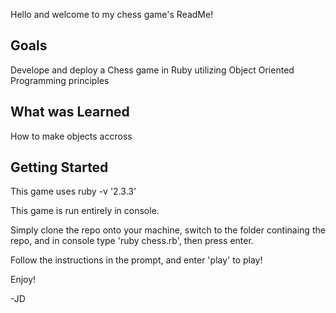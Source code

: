 Hello and welcome to my chess game's ReadMe!

Goals
-----
Develope and deploy a Chess game in Ruby utilizing Object Oriented Programming principles

What was Learned
----------------
How to make objects accross

Getting Started
---------------
This game uses ruby -v '2.3.3'

This game is run entirely in console.

Simply clone the repo onto your machine, switch to the folder continaing the repo,
and in console type 'ruby chess.rb', then press enter.

Follow the instructions in the prompt, and enter 'play' to play!

Enjoy!

-JD
